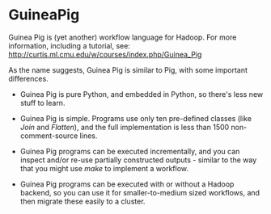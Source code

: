 GuineaPig
=========

Guinea Pig is (yet another) workflow language for Hadoop.  For more
information, including a tutorial, see:
http://curtis.ml.cmu.edu/w/courses/index.php/Guinea_Pig

As the name suggests, Guinea Pig is similar to Pig, with some
important differences.

* Guinea Pig is pure Python, and embedded in Python, so there's less
new stuff to learn.

* Guinea Pig is simple.  Programs use only ten pre-defined classes
(like _Join_ and _Flatten_), and the full implementation is less than 1500
non-comment-source lines.

* Guinea Pig programs can be executed incrementally, and you can
inspect and/or re-use partially constructed outputs - similar to the
way that you might use _make_ to implement a workflow.

* Guinea Pig programs can be executed with or without a Hadoop
backend, so you can use it for smaller-to-medium sized workflows, and
then migrate these easily to a cluster.

